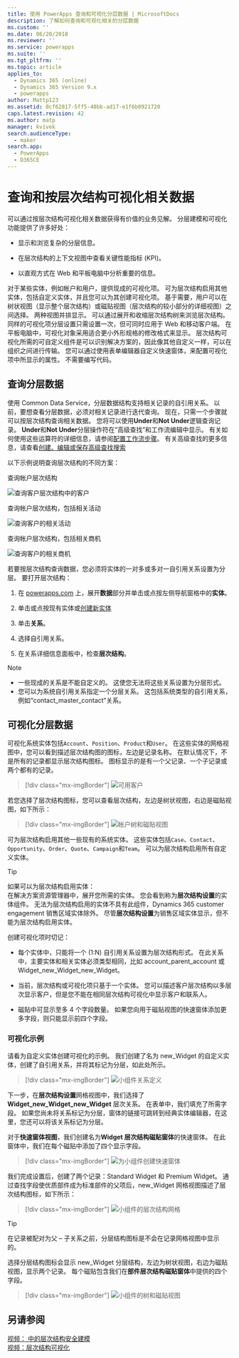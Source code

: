 ```yaml
---
title: 使用 PowerApps 查询和可视化分层数据 | MicrosoftDocs
description: 了解如何查询和可视化相关的分层数据
ms.custom: ''
ms.date: 06/20/2018
ms.reviewer: ''
ms.service: powerapps
ms.suite: ''
ms.tgt_pltfrm: ''
ms.topic: article
applies_to:
  - Dynamics 365 (online)
  - Dynamics 365 Version 9.x
  - powerapps
author: Mattp123
ms.assetid: 0cf62817-5ff5-40bb-ad17-e1f6b0921720
caps.latest.revision: 42
ms.author: matp
manager: kvivek
search.audienceType:
  - maker
search.app:
  - PowerApps
  - D365CE
---
```

# <a name="query-and-visualize-hierarchically-related-data"></a>查询和按层次结构可视化相关数据

可以通过按层次结构可视化相关数据获得有价值的业务见解。 分层建模和可视化功能提供了许多好处：  
  
-   显示和浏览复杂的分层信息。  
  
-   在层次结构的上下文视图中查看关键性能指标 (KPI)。  
  
-   以直观方式在 Web 和平板电脑中分析重要的信息。  
  
对于某些实体，例如帐户和用户，提供现成的可视化项。 可为层次结构启用其他实体，包括自定义实体，并且您可以为其创建可视化项。 基于需要，用户可以在树状视图（显示整个层次结构）或磁贴视图（层次结构的较小部分的详细视图）之间选择。 两种视图并排显示。 可以通过展开和收缩层次结构树来浏览层次结构。 同样的可视化项分层设置只需设置一次，但可同时应用于 Web 和移动客户端。 在平板电脑中，可视化对象采用适合更小外形规格的修改格式来显示。 层次结构可视化所需的可自定义组件是可以识别解决方案的，因此像其他自定义一样，可以在组织之间进行传输。 您可以通过使用表单编辑器自定义快速窗体，来配置可视化项中所显示的属性。 不需要编写代码。  
  
<a name="BKMK_Querydata"></a>   
## <a name="query-hierarchical-data"></a>查询分层数据  
 使用 Common Data Service，分层数据结构支持相关记录的自引用关系。 以前，要想查看分层数据，必须对相关记录进行迭代查询。 现在，只需一个步骤就可以按层次结构查询相关数据。 您将可以使用**Under**和**Not Under**逻辑查询记录。 **Under**和**Not Under**分层操作符在“高级查找”和工作流编辑中显示。 有关如何使用这些运算符的详细信息，请参阅[配置工作流步骤](/flow/configure-workflow-steps)。 有关高级查找的更多信息，请查看[创建、编辑或保存高级查找搜索](https://docs.microsoft.com/dynamics365/customer-engagement/basics/save-advanced-find-search)  
  
 以下示例说明查询层次结构的不同方案：  
  
 查询帐户层次结构  
  
 ![查询客户层次结构中的客户](media/query-accounts.png "查询客户层次结构中的客户")  
  
 查询帐户层次结构，包括相关活动  
  
 ![查询客户的相关活动](media/query-account-related-activities.png "查询客户的相关活动")  
  
 查询帐户层次结构，包括相关商机  
  
 ![查询客户的相关商机](media/query-account-related-opportunities.png "查询客户的相关商机")  
  
 若要按层次结构查询数据，您必须将实体的一对多或多对一自引用关系设置为分层。 要打开层次结构：  
  

1. 在 [powerapps.com](https://web.powerapps.com/?utm_source=padocs&utm_medium=linkinadoc&utm_campaign=referralsfromdoc) 上，展开**数据**部分并单击或点按左侧导航窗格中的**实体**。

2. 单击或点按现有实体或[创建新实体](data-platform-create-entity.md)

3. 单击**关系**。

4.  选择自引用关系。

5.  在关系详细信息面板中，检查**层次结构**。  
  
> [!NOTE]
> - 一些现成的关系是不能自定义的。 这使您无法将这些关系设置为分层形式。  
> - 您可以为系统自引用关系指定一个分层关系。 这包括系统类型的自引用关系，例如“contact_master_contact”关系。  
  
<a name="BKMK_Visualizedata"></a>   
## <a name="visualize-hierarchical-data"></a>可视化分层数据  
 可视化系统实体包括`Account`、`Position`、`Product`和`User`。 在这些实体的网格视图中，您可以看到描述层次结构图的图标，左边是记录名称。 在默认情况下，不是所有的记录都显示层次结构图标。 图标显示的是有一个父记录、一个子记录或两个都有的记录。  
 
 > [!div class="mx-imgBorder"] 
 > ![可用客户](media/cust-hs-active-account.png "可用客户")  
  
 若您选择了层次结构图标，您可以查看层次结构，左边是树状视图，右边是磁贴视图，如下所示：  
  
> [!div class="mx-imgBorder"] 
> ![帐户树和磁贴视图](media/hierachy-security-accounts-tile-view.png "帐户树和磁贴视图")  
  
 可为层次结构启用其他一些现有的系统实体。 这些实体包括`Case`、`Contact`、`Opportunity`、`Order`、`Quote`、`Campaign`和`Team`。 可以为层次结构启用所有自定义实体。  
  
> [!TIP]
>  如果可以为层次结构启用实体：  
>  在解决方案资源管理器中，展开您所需的实体。 您会看到称为**层次结构设置**的实体组件。 无法为层次结构启用的实体不具有此组件，Dynamics 365 customer engagement 销售区域实体除外。 尽管**层次结构设置**为销售区域实体显示，但不能为层次结构启用实体。  
  
 创建可视化项时切记：  
  
-   每个实体中，只能将一个 (1:N) 自引用关系设置为层次结构形式。 在此关系中，主要实体和相关实体必须类型相同，比如 account_parent_account 或 Widget_new_Widget_new_Widget。  
  
-   当前，层次结构或可视化项只基于一个实体。 您可以描述客户层次结构以多层次显示客户，但是您不能在相同层次结构可视化中显示客户和联系人。  
  
-   磁贴中可显示至多 4 个字段数量。 如果您向用于磁贴视图的快速窗体添加更多字段，则只能显示前四个字段。  
  
### <a name="visualization-example"></a>可视化示例  
 请看为自定义实体创建可视化的示例。 我们创建了名为 new_Widget 的自定义实体，创建了自引用关系，并将其标记为分层，如此处所示。  
 
> [!div class="mx-imgBorder"] 
> ![小组件关系定义](media/widget-relationship-definition.png "小组件关系定义")  
   
 下一步，在**层次结构设置**网格视图中，我们选择了 **Widget_new_Widget_new_Widget** 层次关系。 在表单中，我们填充了所需字段。 如果您尚未将关系标记为分层，窗体的链接可跳转到经典实体编辑器，在这里，您还可以将该关系标记为分层。  
  
 对于**快速窗体视图**，我们创建名为**Widget 层次结构磁贴窗体**的快速窗体。 在此窗体中，我们在每个磁贴中添加了四个显示字段。  
  
> [!div class="mx-imgBorder"] 
> ![为小组件创建快速窗体](media/create-quickf-orm.png "为小组件创建快速窗体")  
  
 我们完成设置后，创建了两个记录：Standard Widget 和 Premium Widget。 通过查找字段使优质部件成为标准部件的父项后，new_Widget 网格视图描述了层次结构图标，如下所示：  
  
> [!div class="mx-imgBorder"] 
> ![小组件的层次结构网格](media/widget-hierarchy-grid.png "小组件的层次结构网格")  
  
> [!TIP]
>  在记录被配对为父 – 子关系之前，分层结构图标是不会在记录网格视图中显示的。  
  
 选择分层结构图标会显示 new_Widget 分层结构，左边为树状视图，右边为磁贴视图，显示两个记录。 每个磁贴包含我们在**部件层次结构磁贴窗体**中提供的四个字段。  
 
 > [!div class="mx-imgBorder"] 
 > ![小组件的树和磁贴视图](media/widget-tree-tiles.png "小组件的树和磁贴视图")  
  
## <a name="see-also"></a>另请参阅  
 [视频： 中的层次结构安全建模](http://www.youtube.com/watch?v=kx5So32DrCo&index=10&list=PLC3591A8FE4ADBE07)   
 [视频：层次结构可视化](http://www.youtube.com/watch?v=_dGBE6icLNw&index=9&list=PLC3591A8FE4ADBE07)
